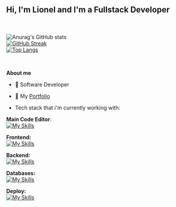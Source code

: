 ## <p>Hi, I'm Lionel and I'm a Fullstack Developer</p>

<br/>

![Anurag's GitHub stats](https://github-readme-stats.vercel.app/api?username=lioarce01&show_icons=true&theme=radical) <br/>
[![GitHub Streak](https://streak-stats.demolab.com?user=lioarce01&theme=radical)](https://git.io/streak-stats) <br/>
[![Top Langs](https://github-readme-stats.vercel.app/api/top-langs/?username=lioarce01&layout=compact&theme=radical)](https://github.com/anuraghazra/github-readme-stats) <br/>

<br/>

**About me**
- 💼 Software Developer
- <p>🎨 My <a href="https://lionelarce-portfolio.vercel.app">Portfolio</a></p>
- Tech stack that i'm currently working with:

**Main Code Editor**: <br/>
[![My Skills](https://skillicons.dev/icons?i=vscode)](https://skillicons.dev)

**Frontend:** <br/>
[![My Skills](https://skillicons.dev/icons?i=html,css,js,ts,react,redux,nextjs,vite,tailwind,materialui,bootstrap,styledcomponents,chakraui)](https://skillicons.dev)

**Backend:** <br/>
[![My Skills](https://skillicons.dev/icons?i=nodejs,express,prisma)](https://skillicons.dev)

**Databases:** <br/>
[![My Skills](https://skillicons.dev/icons?i=postgres,mongodb)](https://skillicons.dev)

**Deploy:** <br/>
[![My Skills](https://skillicons.dev/icons?i=heroku,vercel)](https://skillicons.dev)
